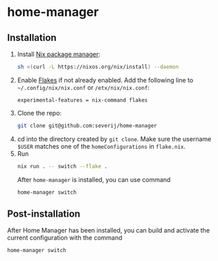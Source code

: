 # home-manager

## Installation

1. Install [Nix package manager](https://nixos.org/download):
    ```sh
    sh <(curl -L https://nixos.org/nix/install) --daemon
    ```
3. Enable [Flakes](https://nixos.wiki/wiki/Flakes) if not already enabled. Add the following line to `~/.config/nix/nix.conf` or `/etx/nix/nix.conf`:
    ```
    experimental-features = nix-command flakes
    ```
4. Clone the repo:
    ```sh
    git clone git@github.com:severij/home-manager
    ```
5. cd into the directory created by `git clone`. Make sure the username `$USER` matches one of the `homeConfigurations` in `flake.nix`.
6. Run
    ```sh
    nix run . -- switch --flake .
    ```
   After `home-manager` is installed, you can use command
    ```sh
    home-manager switch
    ```
## Post-installation
After Home Manager has been installed, you can build and activate the current configuration with the command
```sh
home-manager switch
```
